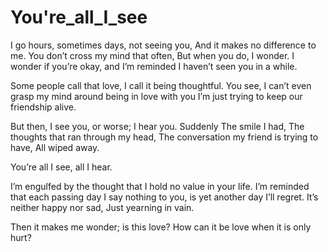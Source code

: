 
# You're_all_I_see

I go hours, sometimes days, not seeing you, And it makes no difference to me. You don’t cross my mind that often, But when you do, I wonder. I wonder if you’re okay, and I’m reminded I haven’t seen you in a while.

Some people call that love, I call it being thoughtful. You see, I can’t even grasp my mind around being in love with you I’m just trying to keep our friendship alive.

But then, I see you, or worse; I hear you. Suddenly The smile I had, The thoughts that ran through my head, The conversation my friend is trying to have, All wiped away.

You’re all I see, all I hear.

I’m engulfed by the thought that I hold no value in your life. I’m reminded that each passing day I say nothing to you, is yet another day I’ll regret. It’s neither happy nor sad, Just yearning in vain.

Then it makes me wonder; is this love? How can it be love when it is only hurt?
